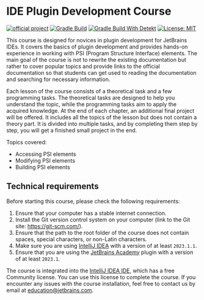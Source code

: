 # IDE Plugin Development Course

[![official project](https://jb.gg/badges/official.svg)](https://confluence.jetbrains.com/display/ALL/JetBrains+on+GitHub)
[![Gradle Build](https://github.com/jetbrains-academy/kotlin-course-template/actions/workflows/gradle-build.yml/badge.svg)](https://github.com/jetbrains-academy/kotlin-course-template/actions/workflows/gradle-build.yml)
[![Gradle Build With Detekt](https://github.com/jetbrains-academy/kotlin-course-template/actions/workflows/gradle-build-with-detekt.yml/badge.svg)](https://github.com/jetbrains-academy/kotlin-course-template/actions/workflows/gradle-build-with-detekt.yml)
[![License: MIT](https://img.shields.io/badge/License-MIT-yellow.svg)](https://opensource.org/licenses/MIT)

This course is designed for novices in plugin development for JetBrains IDEs. It covers the basics of plugin development and provides hands-on experience in working with PSI (Program Structure Interface) elements.
The main goal of the course is not to rewrite the existing documentation but rather to cover popular topics and provide links to the official documentation so that students can get used to reading the documentation and searching for necessary information.

Each lesson of the course consists of a  theoretical task and a few programming tasks. The  theoretical tasks are designed to help you understand the topic, while the programming tasks aim to apply the acquired knowledge.
At the end of each chapter, an additional final project will be offered. It includes all the topics of the lesson but does not contain a theory part. It is divided into multiple tasks, and by completing them step by step, you will get a finished small project in the end.

Topics covered:
* Accessing PSI elements
* Modifying PSI elements
* Building PSI elements

## Technical requirements

Before starting this course, please check the following requirements:

1. Ensure that your computer has a stable internet connection.
2. Install the Git version control system on your computer (link to the Git site: https://git-scm.com/).
3. Ensure that the path to the root folder of the course does not contain spaces, special characters, or non-Latin characters.
4. Make sure you are using [IntelliJ IDEA](https://www.jetbrains.com/idea/download/?_ga=2.189310830.494255415.1682514714-1823138827.1669894241&_gac=1.83806948.1682684894.Cj0KCQjw3a2iBhCFARIsAD4jQB3QkDU43KtbIx2HzEz02KvcN7Ma3QGzkIbyX4KS3H4x8b2bl9p4EfYaAvWsEALw_wcB&_gl=1*1h13lr8*_ga*MTgyMzEzODgyNy4xNjY5ODk0MjQx*_ga_9J976DJZ68*MTY4MjY5NDIyMy4xMjUuMS4xNjgyNjk0MjM4LjQ1LjAuMA..#section=windows) with a version of at least `2023.1.1`.
5. Ensure that you are using the [JetBrains Academy](https://plugins.jetbrains.com/plugin/10081-jetbrains-academy) plugin with a version of at least `2023.1`.

The course is integrated into the [IntelliJ IDEA IDE](https://www.jetbrains.com/idea/), which has a free Community license.
You can use this license to complete the course.
If you encounter any issues with the course installation, feel free to contact us by email at education@jetbrains.com.
